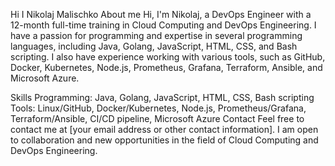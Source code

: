Hi I Nikolaj Malischko
About me
Hi, I'm Nikolaj, a DevOps Engineer with a 12-month full-time training in Cloud Computing and DevOps Engineering. I have a passion for programming and expertise in several programming languages, including Java, Golang, JavaScript, HTML, CSS, and Bash scripting. I also have experience working with various tools, such as GitHub, Docker, Kubernetes, Node.js, Prometheus, Grafana, Terraform, Ansible, and Microsoft Azure.

Skills
Programming: Java, Golang, JavaScript, HTML, CSS, Bash scripting
Tools: Linux/GitHub, Docker/Kubernetes, Node.js, Prometheus/Grafana, Terraform/Ansible, CI/CD pipeline, Microsoft Azure
Contact
Feel free to contact me at [your email address or other contact information]. I am open to collaboration and new opportunities in the field of Cloud Computing and DevOps Engineering.